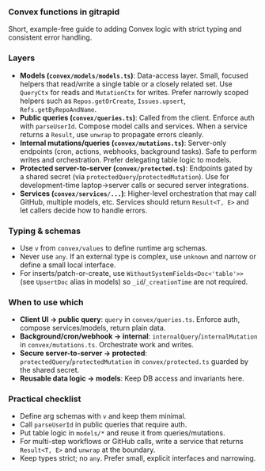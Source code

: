 ### Convex functions in gitrapid

Short, example-free guide to adding Convex logic with strict typing and consistent error handling.

### Layers

- **Models (`convex/models/models.ts`)**: Data-access layer. Small, focused helpers that read/write a single table or a closely related set. Use `QueryCtx` for reads and `MutationCtx` for writes. Prefer narrowly scoped helpers such as `Repos.getOrCreate`, `Issues.upsert`, `Refs.getByRepoAndName`.
- **Public queries (`convex/queries.ts`)**: Called from the client. Enforce auth with `parseUserId`. Compose model calls and services. When a service returns a `Result`, use `unwrap` to propagate errors cleanly.
- **Internal mutations/queries (`convex/mutations.ts`)**: Server-only endpoints (cron, actions, webhooks, background tasks). Safe to perform writes and orchestration. Prefer delegating table logic to models.
- **Protected server-to-server (`convex/protected.ts`)**: Endpoints gated by a shared secret (via `protectedQuery`/`protectedMutation`). Use for development-time laptop→server calls or secured server integrations.
- **Services (`convex/services/...`)**: Higher-level orchestration that may call GitHub, multiple models, etc. Services should return `Result<T, E>` and let callers decide how to handle errors.

### Typing & schemas

- Use `v` from `convex/values` to define runtime arg schemas.
- Never use `any`. If an external type is complex, use `unknown` and narrow or define a small local interface.
- For inserts/patch-or-create, use `WithoutSystemFields<Doc<'table'>>` (see `UpsertDoc` alias in models) so `_id`/`_creationTime` are not required.

### When to use which

- **Client UI → public query**: `query` in `convex/queries.ts`. Enforce auth, compose services/models, return plain data.
- **Background/cron/webhook → internal**: `internalQuery`/`internalMutation` in `convex/mutations.ts`. Orchestrate work and writes.
- **Secure server-to-server → protected**: `protectedQuery`/`protectedMutation` in `convex/protected.ts` guarded by the shared secret.
- **Reusable data logic → models**: Keep DB access and invariants here.

### Practical checklist

- Define arg schemas with `v` and keep them minimal.
- Call `parseUserId` in public queries that require auth.
- Put table logic in `models/*` and reuse it from queries/mutations.
- For multi-step workflows or GitHub calls, write a service that returns `Result<T, E>` and `unwrap` at the boundary.
- Keep types strict; no `any`. Prefer small, explicit interfaces and narrowing.

